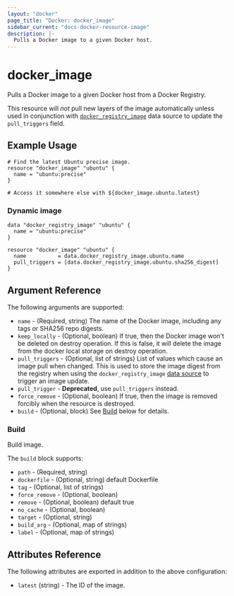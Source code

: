 ```yaml
---
layout: "docker"
page_title: "Docker: docker_image"
sidebar_current: "docs-docker-resource-image"
description: |-
  Pulls a Docker image to a given Docker host.
---
```


# docker\_image

Pulls a Docker image to a given Docker host from a Docker Registry.

This resource will *not* pull new layers of the image automatically unless used in
conjunction with [`docker_registry_image`](/docs/providers/docker/d/registry_image.html)
data source to update the `pull_triggers` field.

## Example Usage

```hcl
# Find the latest Ubuntu precise image.
resource "docker_image" "ubuntu" {
  name = "ubuntu:precise"
}

# Access it somewhere else with ${docker_image.ubuntu.latest}

```

### Dynamic image

```hcl
data "docker_registry_image" "ubuntu" {
  name = "ubuntu:precise"
}

resource "docker_image" "ubuntu" {
  name          = data.docker_registry_image.ubuntu.name
  pull_triggers = [data.docker_registry_image.ubuntu.sha256_digest]
}
```

## Argument Reference

The following arguments are supported:

* `name` - (Required, string) The name of the Docker image, including any tags or SHA256 repo digests.
* `keep_locally` - (Optional, boolean) If true, then the Docker image won't be
  deleted on destroy operation. If this is false, it will delete the image from
  the docker local storage on destroy operation.
* `pull_triggers` - (Optional, list of strings) List of values which cause an
  image pull when changed. This is used to store the image digest from the
  registry when using the `docker_registry_image` [data source](/docs/providers/docker/d/registry_image.html)
  to trigger an image update.
* `pull_trigger` - **Deprecated**, use `pull_triggers` instead.
* `force_remove` - (Optional, boolean) If true, then the image is removed forcibly when the resource is destroyed.
* `build` - (Optional, block) See [Build](#build-1) below for details.

<a id="build-1"></a>
### Build
Build image.

The `build` block supports:

* `path` - (Required, string)
* `dockerfile` - (Optional, string) default Dockerfile
* `tag` - (Optional, list of strings) 
* `force_remove` - (Optional, boolean)
* `remove` - (Optional, boolean) default true
* `no_cache` - (Optional, boolean)
* `target` - (Optional, string)
* `build_arg` - (Optional, map of strings)
* `label` - (Optional, map of strings)

## Attributes Reference

The following attributes are exported in addition to the above configuration:

* `latest` (string) - The ID of the image.
